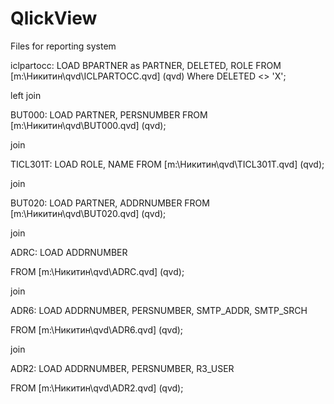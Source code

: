 # QlickView
Files for reporting system

iclpartocc:
LOAD 
       BPARTNER as PARTNER,
       DELETED, 
       ROLE
FROM
[m:\Никитин\qvd\ICLPARTOCC.qvd]
(qvd)
Where DELETED <> 'X';

left join

BUT000:
LOAD
		PARTNER,
	    PERSNUMBER
FROM
[m:\Никитин\qvd\BUT000.qvd]
(qvd);

join

TICL301T:
LOAD 
       ROLE, 
       NAME
FROM
[m:\Никитин\qvd\TICL301T.qvd]
(qvd);

join

BUT020:
LOAD
		PARTNER,
		ADDRNUMBER
FROM
[m:\Никитин\qvd\BUT020.qvd]
(qvd);

join

ADRC:
LOAD
		ADDRNUMBER
			
FROM
[m:\Никитин\qvd\ADRC.qvd]
(qvd);

join

ADR6:
LOAD
		ADDRNUMBER,
		PERSNUMBER,
		SMTP_ADDR,
		SMTP_SRCH
			
FROM
[m:\Никитин\qvd\ADR6.qvd]
(qvd);

join

ADR2:
LOAD
		ADDRNUMBER,
		PERSNUMBER,
		R3_USER
			
FROM
[m:\Никитин\qvd\ADR2.qvd]
(qvd);
